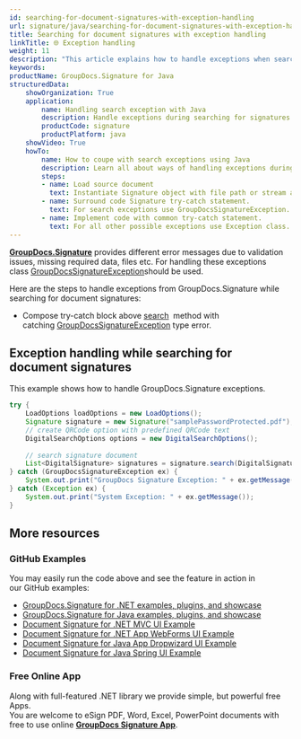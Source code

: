 ```yaml
---
id: searching-for-document-signatures-with-exception-handling
url: signature/java/searching-for-document-signatures-with-exception-handling
title: Searching for document signatures with exception handling
linkTitle: 🌐 Exception handling
weight: 11
description: "This article explains how to handle exceptions when searching for electronic signatures with GroupDocs.Signature API."
keywords: 
productName: GroupDocs.Signature for Java
structuredData:
    showOrganization: True
    application:    
        name: Handling search exception with Java    
        description: Handle exceptions during searching for signatures in documents with Java language by GroupDocs.Signature for Java APIs
        productCode: signature
        productPlatform: java 
    showVideo: True
    howTo:
        name: How to coupe with search exceptions using Java 
        description: Learn all about ways of handling exceptions during search using Java
        steps:
        - name: Load source document
          text: Instantiate Signature object with file path or stream as a constructor parameter will load the document. 
        - name: Surround code Signature try-catch statement. 
          text: For search exceptions use GroupDocsSignatureException.
        - name: Implement code with common try-catch statement. 
          text: For all other possible exceptions use Exception class.
---
```

[**GroupDocs.Signature**](https://products.groupdocs.com/signature/java) provides different error messages due to validation issues, missing required data, files etc. For handling these exceptions class [GroupDocsSignatureException](https://reference.groupdocs.com/java/signature/com.groupdocs.signature.exception/GroupDocsSignatureException)should be used.

Here are the steps to handle exceptions from GroupDocs.Signature while searching for document signatures:

*   Compose try-catch block above [search](https://reference.groupdocs.com/java/signature/com.groupdocs.signature/Signature#search(java.lang.Class,%20com.groupdocs.signature.options.search.SearchOptions))  method with catching [GroupDocsSignatureException](https://reference.groupdocs.com/java/signature/com.groupdocs.signature.exception/GroupDocsSignatureException) type error.
    

## Exception handling while searching for document signatures

This example shows how to handle GroupDocs.Signature exceptions.

```java
try {
    LoadOptions loadOptions = new LoadOptions();
    Signature signature = new Signature("samplePasswordProtected.pdf");
    // create QRCode option with predefined QRCode text
    DigitalSearchOptions options = new DigitalSearchOptions();
 
    // search signature document
    List<DigitalSignature> signatures = signature.search(DigitalSignature.class,options);
} catch (GroupDocsSignatureException ex) {
    System.out.print("GroupDocs Signature Exception: " + ex.getMessage());
} catch (Exception ex) {
    System.out.print("System Exception: " + ex.getMessage());
}
```

## More resources

### GitHub Examples 

You may easily run the code above and see the feature in action in our GitHub examples:

*   [GroupDocs.Signature for .NET examples, plugins, and showcase](https://github.com/groupdocs-signature/GroupDocs.Signature-for-.NET)    
*   [GroupDocs.Signature for Java examples, plugins, and showcase](https://github.com/groupdocs-signature/GroupDocs.Signature-for-Java)    
*   [Document Signature for .NET MVC UI Example](https://github.com/groupdocs-signature/GroupDocs.Signature-for-.NET-MVC)    
*   [Document Signature for .NET App WebForms UI Example](https://github.com/groupdocs-signature/GroupDocs.Signature-for-.NET-WebForms)    
*   [Document Signature for Java App Dropwizard UI Example](https://github.com/groupdocs-signature/GroupDocs.Signature-for-Java-Dropwizard)   
*   [Document Signature for Java Spring UI Example](https://github.com/groupdocs-signature/GroupDocs.Signature-for-Java-Spring)
    

### Free Online App 

Along with full-featured .NET library we provide simple, but powerful free Apps.  
You are welcome to eSign PDF, Word, Excel, PowerPoint documents with free to use online **[GroupDocs Signature App](https://products.groupdocs.app/signature)**.
